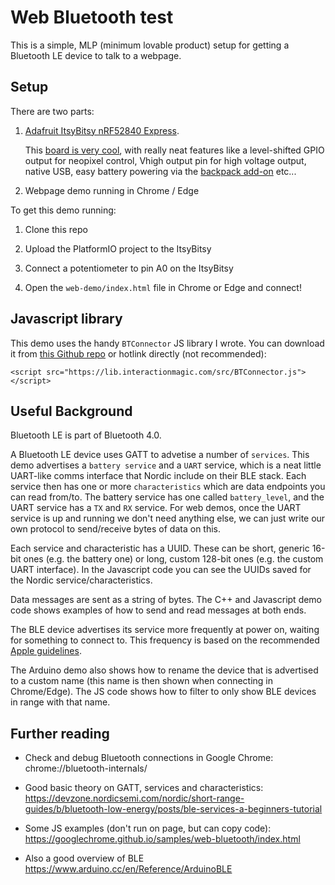 # Web Bluetooth test

This is a simple, MLP (minimum lovable product) setup for getting a Bluetooth LE device to talk to a webpage.

## Setup

There are two parts:

1. [Adafruit ItsyBitsy nRF52840 Express](https://www.adafruit.com/product/4481).
   
	This [board is very cool](https://learn.adafruit.com/adafruit-itsybitsy-nrf52840-express), with really neat features like a level-shifted GPIO output for neopixel control, Vhigh output pin for high voltage output, native USB, easy battery powering via the [backpack add-on](https://www.adafruit.com/product/2124) etc...

2. Webpage demo running in Chrome / Edge

To get this demo running:

1. Clone this repo

2. Upload the PlatformIO project to the ItsyBitsy

3. Connect a potentiometer to pin A0 on the ItsyBitsy

3. Open the `web-demo/index.html` file in Chrome or Edge and connect!

## Javascript library

This demo uses the handy `BTConnector` JS library I wrote. You can download it from [this Github repo](https://github.com/Interaction-Magic/ux-proto-tools) or hotlink directly (not recommended):

`<script src="https://lib.interactionmagic.com/src/BTConnector.js"></script>`

## Useful Background

Bluetooth LE is part of Bluetooth 4.0.

A Bluetooth LE device uses GATT to advetise a number of `services`. This demo advertises a `battery service` and a `UART` service, which is a neat little UART-like comms interface that Nordic include on their BLE stack. Each service then has one or more `characteristics` which are data endpoints you can read from/to. The battery service has one called `battery_level`, and the UART service has a `TX` and `RX` service. For web demos, once the UART service is up and running we don't need anything else, we can just write our own protocol to send/receive bytes of data on this.

Each service and characteristic has a UUID. These can be short, generic 16-bit ones (e.g. the battery one) or long, custom 128-bit ones (e.g. the custom UART interface). In the Javascript code you can see the UUIDs saved for the Nordic service/characteristics.

Data messages are sent as a string of bytes. The C++ and Javascript demo code shows examples of how to send and read messages at both ends. 

The BLE device advertises its service more frequently at power on, waiting for something to connect to. This frequency is based on the recommended [Apple guidelines](https://developer.apple.com/library/content/qa/qa1931/_index.html).

The Arduino demo also shows how to rename the device that is advertised to a custom name (this name is then shown when connecting in Chrome/Edge). The JS code shows how to filter to only show BLE devices in range with that name.

## Further reading

+ Check and debug Bluetooth connections in Google Chrome:
  chrome://bluetooth-internals/

+ Good basic theory on GATT, services and characteristics:
  https://devzone.nordicsemi.com/nordic/short-range-guides/b/bluetooth-low-energy/posts/ble-services-a-beginners-tutorial

+ Some JS examples (don't run on page, but can copy code):
  https://googlechrome.github.io/samples/web-bluetooth/index.html

+ Also a good overview of BLE
  https://www.arduino.cc/en/Reference/ArduinoBLE 

